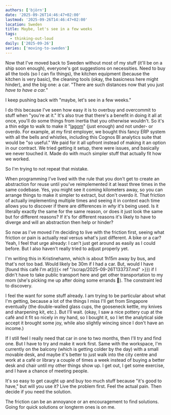 ```yaml
---
authors: ['björn']
date: '2025-09-26T14:46:47+02:00'
lastmod: '2025-09-26T14:46:47+02:00'
location: Sweden
title: Maybe, let's see in a few weeks
tags:
  - thinking-out-loud
daily: ['2025-09-26']
series: ['moving-to-sweden']
---
```

Now that I've moved back to Sweden without most of my stuff (it'll be on a ship soon enough), everyone's got suggestions on necessities. Need to buy all the tools (so I can fix things), the kitchen equipment (because the kitchen is very basic), the cleaning tools (okay, the basicness here might hinder), and the big one: a car. "There are such distances now that you just _have to have a car._"

I keep pushing back with "maybe, let's see in a few weeks."

<!--more-->

I do this because I've seen how easy it is to overbuy and overcommit to stuff when "you're at it." It's also true that there's a benefit in doing it all at once, you'll do some things from inertia that you otherwise wouldn't. So it's a thin edge to walk to make it "[lagom](https://en.wikipedia.org/wiki/Lagom)" (just enough) and not under- or overdo. For example, at my first employer, we bought this fancy ERP system with all the bells and whistles, including this Cognos BI analytics suite that would be "so useful." We paid for it all upfront instead of making it an option in our contract. We tried getting it setup, there were issues, and basically we never touched it. Made do with much simpler stuff that actually fit how we worked.

So I'm trying to not repeat that mistake.

When programming I've lived with the rule that you don't get to create an abstraction for reuse until you've reimplemented it at least three times in the same codebase. Yes, you might see it coming kilometers away, so you can arrange things to make it simpler to extract, but don't overdo it. That friction of actually implementing multiple times and seeing it in context each time allows you to discover if there are differences in _why_ it's being used. Is it literally exactly the same for the same reason, or does it just look the same but for different reasons? If it's for different reasons it's likely to have to diverge and will an abstraction then help or hinder?

So now as I've moved I'm deciding to live with the friction first, seeing what friction or pain is actually real versus what's just different. A bike or a car? Yeah, I feel that urge already: I can't just get around as easily as I could before. But I also haven't really tried to adjust properly yet.  

I'm writing this in Kristinehamn, which is about 1h15m away by bus, and that's not too bad. Would likely be 30m if I had a car. But, would I have [found this café I'm at]({{< ref "/scrap/2025-09-26T133737.md" >}}) if I didn't have to take public transport here and get other transportation to my mom (she's picking me up after doing some errands 🙂). The constraint led to discovery.

I feel the want for some stuff already. I am trying to be particular about what I'm getting, because a lot of the things I miss I'll get from Singapore eventually (the double-walled glass cups, the gooseneck kettle, my knives and sharpening kit, etc.). But I'll wait. (okay, I saw a nice pottery cup at the café and it fit so nicely in my hand, so I bought it, so I let the analytical side accept it brought some joy, while also slightly wincing since I don't have an income.)

If I still feel I really need that car in one to two months, then I'll try and find one. But I have to try and make it work first. Same with the workspace, I'm currently on the balcony (which is getting colder by the day) with a small movable desk, and maybe it's better to just walk into the city centre and work at a café or library a couple of times a week instead of buying a better desk and chair until my other things show up. I get out, I get some exercise, and I have a chance of meeting people.

It's so easy to get caught up and buy too much stuff because "it's good to have," but will you use it? Live the problem first. Feel the actual pain. Then decide if you need the solution.

The friction can be an annoyance or an encouragement to find solutions. Going for quick solutions or longterm ones is on me.
